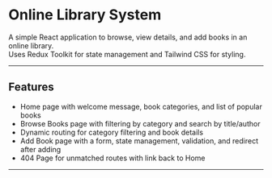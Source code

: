# Online Library System

A simple React application to browse, view details, and add books in an online library.  
Uses Redux Toolkit for state management and Tailwind CSS for styling.

---

## Features

- Home page with welcome message, book categories, and list of popular books
- Browse Books page with filtering by category and search by title/author
- Dynamic routing for category filtering and book details
- Add Book page with a form, state management, validation, and redirect after adding
- 404 Page for unmatched routes with link back to Home

---


